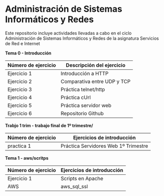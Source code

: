 # Administración de Sistemas Informáticos y Redes
Este repositorio incluye actividades llevadas a cabo en el ciclo Administración de Sistemas Informáticos y Redes de la asignatura Servicios de Red e Internet

**Tema 0 - Introducción**

| Número de ejercicio | Descripción del ejercicio |
| --- | --- |
| Ejercicio 1 | Introducción a HTTP |
| Ejercicio 2 | Comparativa entre UDP y TCP |
| Ejercicio 3 | Práctica telnet/http |
| Ejercicio 4 | Práctica cUrl |
| Ejercicio 5 | Práctica servidor web |
| Ejercicio 6 | Repositorio Github |

**Trabjo 1 trim - trabajo final de 1º trimestre/**

| Número de ejercicio | Ejercicios de introducción |
| --- | --- |
| practica 1  | Práctica Servidores Web 1º Trimestre |

**Tema 1 - aws/scritps**

| Número de ejercicio | Ejercicios de introducción |
| --- | --- |
| Ejercicio 1 | Scripts en Apache |
| AWS | aws_sql_ssl |

